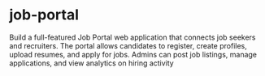# job-portal
Build a full-featured Job Portal web application that connects job seekers and recruiters. The portal allows candidates to register, create profiles, upload resumes, and apply for jobs. Admins can post job listings, manage applications, and view analytics on hiring activity 
